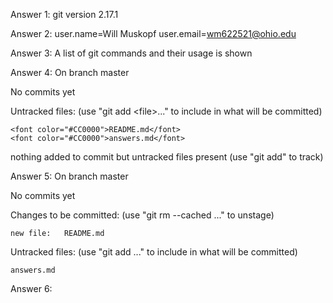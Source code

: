 Answer 1:
git version 2.17.1


Answer 2:
user.name=Will Muskopf
user.email=wm622521@ohio.edu


Answer 3:
A list of git commands and their usage is shown


Answer 4:
On branch master

No commits yet

Untracked files:
  (use &quot;git add &lt;file&gt;...&quot; to include in what will be committed)

	<font color="#CC0000">README.md</font>
	<font color="#CC0000">answers.md</font>

nothing added to commit but untracked files present (use &quot;git add&quot; to track)


Answer 5:
On branch master

No commits yet

Changes to be committed:
  (use "git rm --cached <file>..." to unstage)

	new file:   README.md

Untracked files:
  (use "git add <file>..." to include in what will be committed)

	answers.md


Answer 6:
